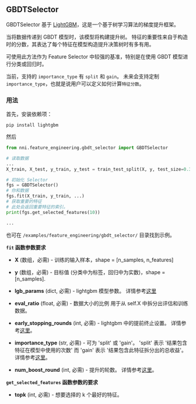 ## GBDTSelector

GBDTSelector 基于 [LightGBM](https://github.com/microsoft/LightGBM)，这是一个基于树学习算法的梯度提升框架。

当将数据传递到 GBDT 模型时，该模型将构建提升树。 特征的重要性来自于构造时的分数，其表达了每个特征在模型构造提升决策树时有多有用。

可使用此方法作为 Feature Selector 中较强的基准，特别是在使用 GBDT 模型进行分类或回归时。

当前，支持的 `importance_type` 有 `split` 和 `gain`。 未来会支持定制 `importance_type`，也就是说用户可以定义如何计算`特征分数`。

### 用法

首先，安装依赖项：

```
pip install lightgbm
```

然后

```python
from nni.feature_engineering.gbdt_selector import GBDTSelector

# 读取数据
...
X_train, X_test, y_train, y_test = train_test_split(X, y, test_size=0.33, random_state=42)

# 初始化 Selector
fgs = GBDTSelector()
# 你和数据
fgs.fit(X_train, y_train, ...)
# 获取重要的特征
# 此处会返回重要特征的索引。
print(fgs.get_selected_features(10))

...
```

也可在 `/examples/feature_engineering/gbdt_selector/` 目录找到示例。


**`fit` 函数参数要求**

* **X** (数组，必需) - 训练的输入样本，shape = [n_samples, n_features]

* **y** (数组，必需) - 目标值 (分类中为标签，回归中为实数)，shape = [n_samples].

* **lgb_params** (dict, 必需) - lightgbm 模型参数。 详情参考[这里](https://lightgbm.readthedocs.io/en/latest/Parameters.html)

* **eval_ratio** (float, 必需) - 数据大小的比例 用于从 self.X 中拆分出评估和训练数据。

* **early_stopping_rounds** (int, 必需) - lightgbm 中的提前终止设置。 详情参考[这里](https://lightgbm.readthedocs.io/en/latest/Parameters.html)。

* **importance_type** (str, 必需) - 可为 'split' 或 'gain'。 'split' 表示 '结果包含特征在模型中使用的次数' 而 'gain' 表示 '结果包含此特征拆分出的总收益'。 详情参考[这里](https://lightgbm.readthedocs.io/en/latest/pythonapi/lightgbm.Booster.html#lightgbm.Booster.feature_importance)。

* **num_boost_round** (int, 必需) - 提升的轮数。 详情参考[这里](https://lightgbm.readthedocs.io/en/latest/pythonapi/lightgbm.train.html#lightgbm.train)。

**`get_selected_features` 函数参数的要求**

* **topk** (int, 必需) - 想要选择的 k 个最好的特征。

